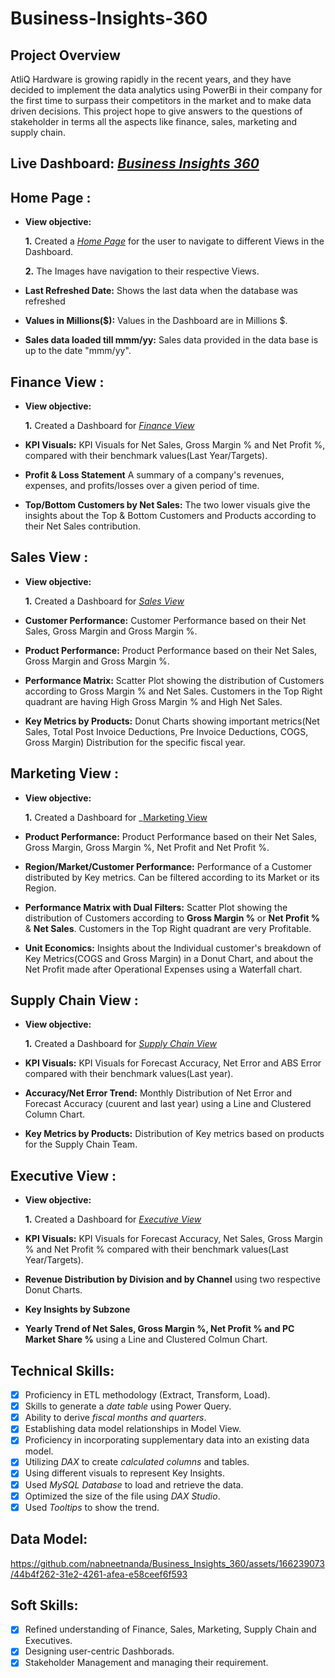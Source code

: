# Business-Insights-360
## Project Overview

AtliQ Hardware is growing rapidly in the recent years, and they have decided to implement the data analytics using PowerBi in their company for the first time to surpass their competitors in the market and to make data driven decisions. This project hope to give answers to the questions of stakeholder in terms all the aspects like finance, sales, marketing and supply chain.

## Live Dashboard: _[Business Insights 360](https://app.powerbi.com/view?r=eyJrIjoiYjVkOThkOTgtNzNlZi00YzU2LTlhOTktYTI4NmFjMTVlYmY4IiwidCI6ImM2ZTU0OWIzLTVmNDUtNDAzMi1hYWU5LWQ0MjQ0ZGM1YjJjNCJ9)_
## Home Page :


- **View objective:** 

    **1.** Created a _[Home Page](https://github.com/nabneetnanda/Business_Insights_360/blob/main/Home%20Page_BI360.pdf)_ for the user to navigate to different Views in the Dashboard.

    **2.** The Images have navigation to their respective Views.

- **Last Refreshed Date:** Shows the last data when the database was refreshed

- **Values in Millions($):** Values in the Dashboard are in Millions $.

- **Sales data loaded till mmm/yy:** Sales data provided in the data base is up to the date "mmm/yy".


## Finance View :

- **View objective:** 

    **1.** Created a Dashboard for _[Finance View](https://github.com/nabneetnanda/Business_Insights_360/blob/main/Finance%20View_BI360.pdf)_

- **KPI Visuals:** KPI Visuals for Net Sales, Gross Margin % and Net Profit %, compared with their benchmark values(Last Year/Targets).

- **Profit & Loss Statement** A summary of a company's revenues, expenses, and profits/losses over a given period of time.

- **Top/Bottom Customers by Net Sales:** The two lower visuals give the insights about the Top & Bottom Customers and Products according to their Net Sales contribution.

## Sales View :

- **View objective:** 

    **1.** Created a Dashboard for _[Sales View](https://github.com/nabneetnanda/Business_Insights_360/blob/main/Sales%20View_BI360.pdf)_
  
- **Customer Performance:** Customer Performance based on their Net Sales, Gross Margin and Gross Margin %.

- **Product Performance:** Product Performance based on their Net Sales, Gross Margin and Gross Margin %.

- **Performance Matrix:** Scatter Plot showing the distribution of Customers according to Gross Margin % and Net Sales. Customers in the Top Right quadrant are having High Gross Margin % and High Net Sales.

- **Key Metrics by Products:** Donut Charts showing important metrics(Net Sales, Total Post Invoice Deductions, Pre Invoice Deductions, COGS, Gross Margin) Distribution for the specific fiscal year.

## Marketing View :

- **View objective:** 

    **1.** Created a Dashboard for _[Marketing View](https://github.com/nabneetnanda/Business_Insights_360/blob/main/Marketing%20View1_360.pdf)

- **Product Performance:** Product Performance based on their Net Sales, Gross Margin, Gross Margin %, Net Profit and Net Profit %.
  
- **Region/Market/Customer Performance:** Performance of a Customer distributed by Key metrics. Can be filtered according to its Market or its Region.

- **Performance Matrix with Dual Filters:** Scatter Plot showing the distribution of Customers according to **Gross Margin %** or **Net Profit %** & **Net Sales**. Customers in the Top Right quadrant are very Profitable.

- **Unit Economics:** Insights about the Individual customer's breakdown of Key Metrics(COGS and Gross Margin) in a Donut Chart, and about the Net Profit made after Operational Expenses using a Waterfall chart.

## Supply Chain View :

- **View objective:** 

    **1.** Created a Dashboard for _[Supply Chain View](https://github.com/nabneetnanda/Business_Insights_360/blob/main/Supply%20Chain_BI360.pdf)_

- **KPI Visuals:** KPI Visuals for Forecast Accuracy, Net Error and ABS Error compared with their benchmark values(Last year).

- **Accuracy/Net Error Trend:** Monthly Distribution of Net Error and Forecast Accuracy (cuurent and last year) using a Line and Clustered Column Chart.

- **Key Metrics by Products:** Distribution of Key metrics based on products for the Supply Chain Team.

## Executive View :

- **View objective:** 

    **1.** Created a Dashboard for _[Executive View](https://github.com/nabneetnanda/Business_Insights_360/blob/main/Executive%20View_BI360.pdf)_

- **KPI Visuals:** KPI Visuals for Forecast Accuracy, Net Sales, Gross Margin % and Net Profit % compared with their benchmark values(Last Year/Targets).

- **Revenue Distribution by Division and by Channel** using two respective Donut Charts.

- **Key Insights by Subzone**

- **Yearly Trend of Net Sales, Gross Margin %, Net Profit % and PC Market Share %** using a Line and Clustered Colmun Chart.

## Technical Skills:
- [x]	Proficiency in ETL methodology (Extract, Transform, Load).
- [x]	Skills to generate a *date table* using Power Query.
- [x]	Ability to derive *fiscal months and quarters*.
- [x]	Establishing data model relationships in Model View.
- [x]	Proficiency in incorporating supplementary data into an existing data model.
- [x]	Utilizing *DAX* to create *calculated columns* and tables.
- [x]	Using different visuals to represent Key Insights.
- [x]	Used *MySQL Database* to load and retrieve the data.
- [x]	Optimized the size of the file using *DAX Studio*.
- [x]	Used *Tooltips* to show the trend.

## Data Model:

https://github.com/nabneetnanda/Business_Insights_360/assets/166239073/44b4f262-31e2-4261-afea-e58ceef6f593


## Soft Skills:
- [x]	Refined understanding of Finance, Sales, Marketing, Supply Chain and Executives.
- [x]	Designing user-centric Dashborads.
- [x]	Stakeholder Management and managing their requirement.

